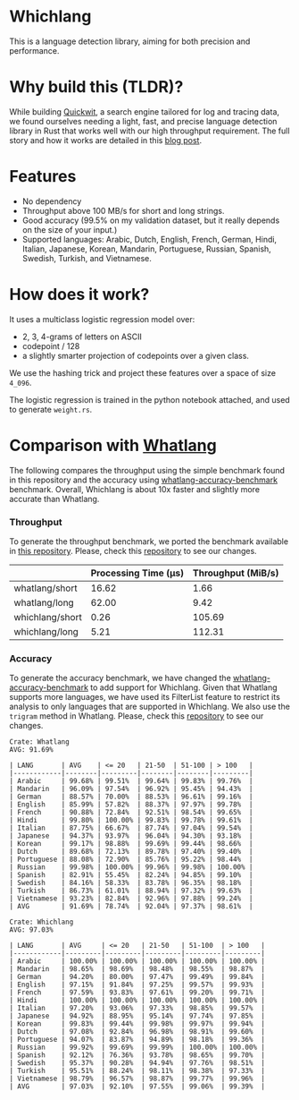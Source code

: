 # Whichlang

This is a language detection library, aiming for both precision and performance.

# Why build this (TLDR)?
While building [Quickwit](https://github.com/quickwit-oss/quickwit), a search engine tailored for log and tracing data, we found ourselves needing a light, fast, and precise language detection library in Rust that works well with our high throughput requirement. The full story and how it works are detailed in this [blog post](https://quickwit.io/blog/whichlang-language-detection-library).

# Features

- No dependency
- Throughput above 100 MB/s for short and long strings.
- Good accuracy (99.5% on my validation dataset, but it really depends on the size of your input.)
- Supported languages: Arabic, Dutch, English, French, German, Hindi, Italian, Japanese, Korean, Mandarin, Portuguese, Russian, Spanish, Swedish, Turkish, and Vietnamese.

# How does it work?

It uses a multiclass logistic regression model over:
- 2, 3, 4-grams of letters on ASCII
- codepoint / 128
- a slightly smarter projection of codepoints over a given class.

We use the hashing trick and project these features over a space of size `4_096`.

The logistic regression is trained in the python notebook attached,
and used to generate `weight.rs`.

# Comparison with [Whatlang](https://github.com/greyblake/whatlang-rs)

The following compares the throughput using the simple benchmark found in this repository and the accuracy using [whatlang-accuracy-benchmark](https://github.com/evanxg852000/whatlang-accuracy-benchmark) benchmark. Overall, Whichlang is about 10x faster and slightly more accurate than Whatlang.

### Throughput

To generate the throughput benchmark, we ported the benchmark available in [this repository](https://github.com/quickwit-oss/whichlang/blob/main/benches/bench.rs). Please, check this [repository](https://github.com/evanxg852000/whatlang-accuracy-benchmark) to see our changes.

|                           | Processing Time (µs) | Throughput (MiB/s) |
| ------------------------- | -------------------- | ------------------ | 
| whatlang/short            | 16.62                | 1.66               | 
| whatlang/long             | 62.00                | 9.42               | 
| whichlang/short           | 0.26                 | 105.69             | 
| whichlang/long            | 5.21                 | 112.31             | 

### Accuracy


To generate the accuracy benchmark, we have changed the [whatlang-accuracy-benchmark](https://github.com/whatlang/whatlang-accuracy-benchmark) to add support for Whichlang. Given that Whatlang supports more languages, we have used its FilterList feature to restrict its analysis to only languages that are supported in Whichlang. We also use the `trigram` method in Whatlang.  Please, check this [repository](https://github.com/evanxg852000/whatlang-accuracy-benchmark) to see our changes.

```
Crate: Whatlang
AVG: 91.69%

| LANG       | AVG    | <= 20   | 21-50  | 51-100 | > 100   |
|------------|--------|---------|--------|--------|---------|
| Arabic     | 99.68% | 99.51%  | 99.64% | 99.83% | 99.76%  |
| Mandarin   | 96.09% | 97.54%  | 96.92% | 95.45% | 94.43%  |
| German     | 88.57% | 70.00%  | 88.53% | 96.61% | 99.16%  |
| English    | 85.99% | 57.82%  | 88.37% | 97.97% | 99.78%  |
| French     | 90.88% | 72.84%  | 92.51% | 98.54% | 99.65%  |
| Hindi      | 99.80% | 100.00% | 99.83% | 99.78% | 99.61%  |
| Italian    | 87.75% | 66.67%  | 87.74% | 97.04% | 99.54%  |
| Japanese   | 94.37% | 93.97%  | 96.04% | 94.30% | 93.18%  |
| Korean     | 99.17% | 98.88%  | 99.69% | 99.44% | 98.66%  |
| Dutch      | 89.68% | 72.13%  | 89.78% | 97.40% | 99.40%  |
| Portuguese | 88.08% | 72.90%  | 85.76% | 95.22% | 98.44%  |
| Russian    | 99.98% | 100.00% | 99.96% | 99.98% | 100.00% |
| Spanish    | 82.91% | 55.45%  | 82.24% | 94.85% | 99.10%  |
| Swedish    | 84.16% | 58.33%  | 83.78% | 96.35% | 98.18%  |
| Turkish    | 86.73% | 61.01%  | 88.94% | 97.32% | 99.63%  |
| Vietnamese | 93.23% | 82.84%  | 92.96% | 97.88% | 99.24%  |
| AVG        | 91.69% | 78.74%  | 92.04% | 97.37% | 98.61%  |
```

```
Crate: Whichlang
AVG: 97.03%

| LANG       | AVG     | <= 20   | 21-50   | 51-100  | > 100   |
|------------|---------|---------|---------|---------|---------|
| Arabic     | 100.00% | 100.00% | 100.00% | 100.00% | 100.00% |
| Mandarin   | 98.65%  | 98.69%  | 98.48%  | 98.55%  | 98.87%  |
| German     | 94.20%  | 80.00%  | 97.47%  | 99.49%  | 99.84%  |
| English    | 97.15%  | 91.84%  | 97.25%  | 99.57%  | 99.93%  |
| French     | 97.59%  | 93.83%  | 97.61%  | 99.20%  | 99.71%  |
| Hindi      | 100.00% | 100.00% | 100.00% | 100.00% | 100.00% |
| Italian    | 97.20%  | 93.06%  | 97.33%  | 98.85%  | 99.57%  |
| Japanese   | 94.92%  | 88.95%  | 95.14%  | 97.74%  | 97.85%  |
| Korean     | 99.83%  | 99.44%  | 99.98%  | 99.97%  | 99.94%  |
| Dutch      | 97.08%  | 92.84%  | 96.98%  | 98.91%  | 99.60%  |
| Portuguese | 94.07%  | 83.87%  | 94.89%  | 98.18%  | 99.36%  |
| Russian    | 99.92%  | 99.69%  | 99.99%  | 100.00% | 100.00% |
| Spanish    | 92.12%  | 76.36%  | 93.78%  | 98.65%  | 99.70%  |
| Swedish    | 95.37%  | 90.28%  | 94.94%  | 97.76%  | 98.51%  |
| Turkish    | 95.51%  | 88.24%  | 98.11%  | 98.38%  | 97.33%  |
| Vietnamese | 98.79%  | 96.57%  | 98.87%  | 99.77%  | 99.96%  |
| AVG        | 97.03%  | 92.10%  | 97.55%  | 99.06%  | 99.39%  |
```
